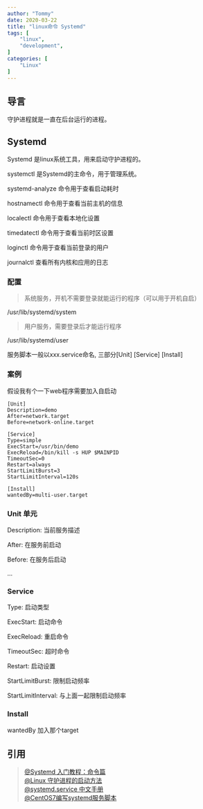 ```yaml
---
author: "Tommy"
date: 2020-03-22
title: "linux命令 Systemd"
tags: [
    "linux",
    "development",
]
categories: [
    "Linux"
]
---
```



## 导言

守护进程就是一直在后台运行的进程。


## Systemd

Systemd 是linux系统工具，用来启动守护进程的。

systemctl 是Systemd的主命令，用于管理系统。

systemd-analyze 命令用于查看启动耗时

hostnamectl 命令用于查看当前主机的信息

localectl 命令用于查看本地化设置

timedatectl 命令用于查看当前时区设置

loginctl 命令用于查看当前登录的用户

journalctl 查看所有内核和应用的日志

### 配置

> 系统服务，开机不需要登录就能运行的程序（可以用于开机自启）

/usr/lib/systemd/system  

> 用户服务，需要登录后才能运行程序

/usr/lib/systemd/user    

服务脚本一般以xxx.service命名, 三部分[Unit] [Service] [Install]

### 案例

假设我有个一下web程序需要加入自启动

```
[Unit]
Description=demo
After=network.target
Before=network-online.target

[Service]
Type=simple
ExecStart=/usr/bin/demo
ExecReload=/bin/kill -s HUP $MAINPID
TimeoutSec=0
Restart=always
StartLimitBurst=3
StartLimitInterval=120s

[Install]
wantedBy=multi-user.target
```

### Unit 单元

Description: 当前服务描述

After: 在服务前启动

Before: 在服务后启动

...

### Service

Type: 启动类型

ExecStart: 启动命令

ExecReload: 重启命令

TimeoutSec: 超时命令

Restart: 启动设置

StartLimitBurst: 限制启动频率

StartLimitInterval:  与上面一起限制启动频率

### Install

wantedBy 加入那个target

## 引用

> [@Systemd 入门教程：命令篇](
http://www.ruanyifeng.com/blog/2016/03/systemd-tutorial-commands.html)  
> [@Linux 守护进程的启动方法](http://www.ruanyifeng.com/blog/2016/02/linux-daemon.html)  
> [@systemd.service 中文手册](http://www.jinbuguo.com/systemd/systemd.service.html)  
> [@CentOS7编写systemd服务脚本](https://blog.csdn.net/yuanfangPOET/article/details/89410312?depth_1-utm_source=distribute.pc_relevant.none-task&utm_source=distribute.pc_relevant.none-task)